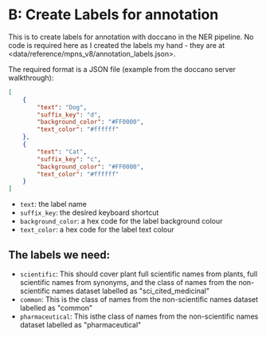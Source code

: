 # B: Create Labels for annotation

This is to create labels for annotation with doccano in the NER pipeline. No code is required here as I created the labels my hand - they are at <data/reference/mpns_v8/annotation_labels.json>.

The required format is a JSON file (example from the doccano server walkthrough):

```json
[
    {
        "text": "Dog",
        "suffix_key": "d",
        "background_color": "#FF0000",
        "text_color": "#ffffff"
    },
    {
        "text": "Cat",
        "suffix_key": "c",
        "background_color": "#FF0000",
        "text_color": "#ffffff"
    }
]
```

- `text`: the label name
- `suffix_key`: the desired keyboard shortcut
- `background_color`: a hex code for the label background colour
- `text_color`: a hex code for the label text colour

## The labels we need:

- `scientific`: This should cover plant full scientific names from plants, full scientific names from synonyms, and the class of names from the non-scientific names dataset labelled as "sci_cited_medicinal"
- `common`: This is the class of names from the non-scientific names dataset labelled as "common"
- `pharmaceutical`: This isthe class of names from the non-scientific names dataset labelled as "pharmaceutical"
